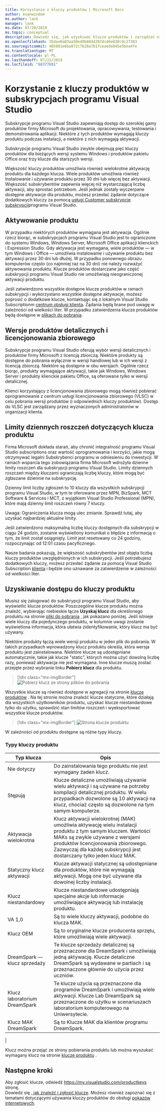 ```yaml
---
title: Korzystanie z kluczy produktów | Microsoft Docs
author: evanwindom
ms.author: lank
manager: lank
ms.date: 07/20/2019
ms.topic: conceptual
description: Dowiedz się, jak uzyskiwać klucze produktów i zarządzać nimi w subskrypcjach programu Visual Studio.
ms.openlocfilehash: 35dee0a03aa50e40b60d4207dcd6e830c9c27383
ms.sourcegitcommit: 485881e6ba872c7b28a7b17ceaede845e5bea4fe
ms.translationtype: MT
ms.contentlocale: pl-PL
ms.lasthandoff: 07/22/2019
ms.locfileid: "68377691"
---
```

# <a name="using-product-keys-in-visual-studio-subscriptions"></a>Korzystanie z kluczy produktów w subskrypcjach programu Visual Studio

Subskrypcje programu Visual Studio zapewniają dostęp do szerokiej gamy produktów firmy Microsoft do projektowania, opracowywania, testowania i demonstrowania aplikacji. Niektóre z tych produktów wymagają kluczy produktu podczas instalacji, a niektóre z nich wymagają aktywacji.

Subskrypcje programu Visual Studio zwykle obejmują pięć kluczy produktów dla bieżących wersji systemu Windows i produktów pakietu Office oraz trzy klucze dla starszych wersji.

Większość kluczy produktów umożliwia również wielokrotne aktywację produktu dla każdego klucza.  Wiele produktów umożliwia również Instalowanie i używanie produktu przez 30 dni lub więcej bez aktywacji.  Większość subskrybentów zapewnia więcej niż wystarczającą liczbę aktywacji, aby sprostać potrzebom.  Jeśli jednak zostały wyczerpane dostępne aktywacje dla produktu, możesz przesłać żądanie dotyczące dodatkowych kluczy za pomocą [usługi Customer subskrypcje subskrypcji](https://visualstudio.microsoft.com/subscriptions/support/)programu Visual Studio.

## <a name="activating-a-product"></a>Aktywowanie produktu
W przypadku niektórych produktów wymagana jest aktywacja.  Ogólnie rzecz biorąc, w subskrypcjach programu Visual Studio jest to ograniczone do systemu Windows, Windows Server, Microsoft Office aplikacji klienckich i Expression Studio. Gdy aktywacja jest wymagana, wiele produktów — w tym Windows i Office — umożliwia instalowanie i używanie produktu bez aktywacji przez 30 dni lub dłużej. W przypadku ponownego obrazu komputerów często (co najmniej raz na 30 dni) nie należy rozważyć aktywowania produktu. Klucze produktów dostarczane jako część subskrypcji programu Visual Studio nie umożliwiają nieograniczonej aktywacji produktu.

Jeśli zatwierdzono wszystkie dostępne klucze produktów w ramach subskrypcji i wykorzystano wszystkie dostępne aktywacje, możesz poprosić o dodatkowe klucze, kontaktując się z lokalnym Visual Studio Subscriptionm [centrum obsługi klienta](https://visualstudio.microsoft.com/subscriptions/support/). Żądania będą brane pod uwagę w zależności od wielkości liter. W przypadku zatwierdzenia klucze produktów będą dostępne w [plikach do pobrania](https://my.visualstudio.com/downloads).

## <a name="retail-and-volume-licensing-versions-of-products"></a>Wersje produktów detalicznych i licencjonowania zbiorowego
Subskrypcje programu Visual Studio oferują wybór wersji detalicznych i produktów firmy Microsoft z licencją zbiorczą. Niektóre produkty są dostępne do pobrania wyłącznie w wersji handlowej lub w ich wersji z licencją zbiorczą. Niektóre są dostępne w obu wersjach. Ogólnie rzecz biorąc, produkty wymagające aktywacji, takie jak Windows, Windows Server i produkty klienckie pakietu Office, są oferowane tylko w wersji detalicznej.

Klienci korzystający z licencjonowania zbiorowego mogą również pobierać oprogramowanie z centrum usługi licencjonowania zbiorowego (VLSC) w celu pobrania wersji produktów (i odpowiednich kluczy produktów).  Dostęp do VLSC jest zarządzany przez wyznaczonych administratorów w organizacji klienta.

## <a name="daily-product-key-claim-limits"></a>Limity dziennych roszczeń dotyczących klucza produktu
Firma Microsoft dokłada starań, aby chronić integralność programu Visual Studio subscriptions oraz wartość oprogramowania i korzyści, jakie mogą otrzymywać legalni Subskrybenci programu w odniesieniu do inwestycji. W ramach wsparcia tego zobowiązania firma Microsoft wdrożyła dzienne limity roszczeń dla subskrypcji programu Visual Studio. Limity dziennych roszczeń między kluczami ograniczają liczbę kluczy, które mogą być zgłaszane dziennie na subskrypcję.

Dzienny limit liczby zgłoszeń to 10 kluczy dla wszystkich subskrypcji programu Visual Studio, w tym te oferowane przez MPN, BizSpark, MCT Software & Services i MCT, z wyjątkiem Visual Studio Professional (MPN), które mają dzienny limit roszczeń równy 7 kluczy.

Uwaga: Ograniczenia klucza mogą ulec zmianie. Sprawdź tutaj, aby uzyskać najbardziej aktualne limity.

Jeśli zatwierdzono maksymalną liczbę kluczy dostępnych dla subskrypcji w ciągu 24 godzin, zostanie wyświetlony komunikat o błędzie z informacją o tym, że limit został osiągnięty. Limit jest resetowany co 24 godziny, rozpoczynając od 12:01 czasu pacyficznego.

Nasze badania pokazują, że większość subskrybentów jest objęta liczbą kluczy produktów uwzględnionych w ich subskrypcji. Jeśli potrzebujesz dodatkowych kluczy, możesz przesłać żądanie za pomocą Visual Studio Subscription [klienta](https://visualstudio.microsoft.com/subscriptions/support/) i będzie ono uznawane za zatwierdzenie w zależności od wielkości liter.

## <a name="accessing-product-keys"></a>Uzyskiwanie dostępu do kluczy produktu
Musisz się zalogować do subskrypcji programu Visual Studio, aby wyświetlić klucze produktów. Poszczególne klucze produktu można znaleźć, wybierając niebieskie łącze **Uzyskaj klucz** dla określonego produktu na stronie [pliki do pobrania](https://my.visualstudio.com/downloads) , jak pokazano poniżej.  Jeśli istnieje wiele kluczy dla pojedynczego produktu, w kolumnie uwagi zostanie wyświetlona informacja, która ułatwia zidentyfikowanie, który klucz ma być używany.

Niektóre produkty łączą wiele wersji produktu w jeden plik do pobrania. W takich przypadkach wprowadzony klucz produktu określa, która wersja produktu jest zainstalowana.
Niektóre klucze są udostępniane automatycznie, takie jak klucze "static", których można użyć dowolną liczbę razy, ponieważ aktywacja nie jest wymagana. Inne klucze muszą zostać przejęte przez wybranie linku **Pobierz klucz** dla produktu.
> [!div class="mx-imgBorder"]
> ![Pobierz klucz ze strony plików do pobrania](_img/product-keys/download-get-key.png)

Wszystkie klucze są również dostępne w agregacji na stronie [klucze produktów](https://my.visualstudio.com/productkeys?wt.mc_id=o~msft~docs) . Na tej stronie można znaleźć klucze statyczne, które działają dla wszystkich użytkowników produktu, uzyskać klucze niestandardowe tylko do użytku, sprawdzić stan limitów roszczeń i wyeksportować wszystkie klucze produktów. 

> [!div class="mx-imgBorder"]
> ![Strona klucze produktu](_img/product-keys/product-keys-page.png)

W zależności od produktu dostępne są różne typy kluczy.

### <a name="product-key-types"></a>Typy kluczy produktu

|    Typ klucza           |    Opis                                                                                                                                                                                                           |
|-------------------------------|------------------------------------------------------------------------------------------------------------------------------------------------------------------------------------------------------------------------------------------------------------|
|    Nie dotyczy                    |    Do zainstalowania tego produktu nie jest wymagany żaden klucz.                                                       |
|    Stępują                     |    Klucze detaliczne umożliwiają używanie wielu aktywacji i są używane na potrzeby kompilacji detalicznej produktu. W wielu przypadkach dozwolone są 10 aktywacji na klucz, chociaż często są dozwolone na tym samym komputerze.                                                       |
|    Aktywacja wielokrotna        |    Klucz aktywacji wielokrotnej (MAK) umożliwia aktywację wielu instalacji produktu z tym samym kluczem. Wartości MAKs są zwykle używane z wersjami produktów licencjonowania zbiorowego. Zazwyczaj dla każdej subskrypcji jest dostarczany tylko jeden klucz MAK.    |
|    Statyczny klucz aktywacji    |    Klucze aktywacji statycznej są udostępniane dla produktów, które nie wymagają aktywacji. Mogą one być używane dla dowolnej liczby instalacji.                                                                                                                  |
|    Klucz niestandardowy                 |    Klucze niestandardowe udostępniają specjalne akcje lub informacje umożliwiające aktywację lub instalację produktu.                                                                                                                                                                |
|    VA 1,0                     |    Są to wiele kluczy aktywacji, podobne do klucza MAK.                                                                                                                                                                                                 |
|    Klucz OEM                    |    Są to oryginalne klucze producenta sprzętu, które umożliwiają wiele aktywacji.                                                                                                                                                                       |
|    DreamSpark — klucz sprzedaży    |    Te klucze sprzedaży detalicznej są przeznaczone dla DreamSpark i umożliwiają jedną aktywację. Klucze detaliczne DreamSpark są wydawane w partiach i są przeznaczone głównie do użycia przez uczniów.                                                                                     |
|    Klucz laboratorium DreamSpark         |    Te klucze użycia są przeznaczone dla programów DreamSpark i umożliwiają wiele aktywacji. Klucze Lab DreamSpark są przeznaczone do użytku w scenariuszach laboratorium komputerowego na Uniwersytecie.                                                                                       |
|    Klucz MAK DreamSpark         |    Są to Klucze MAK dla klientów programu DreamSpark.                                                                                                                                                                                                  |
|

Klucz można przejąć ze strony pobierania produktu lub można wyszukać wymagany klucz na stronie [klucze produktu](https://my.visualstudio.com/productkeys) .

## <a name="next-steps"></a>Następne kroki
Aby zgłosić klucze, odwiedź https://my.visualstudio.com/productkeys stronę.  
Dowiedz się [, jak znaleźć i zgłosić klucze](find-keys.md).
Możesz również zapoznać się z tematami dotyczącymi używania kluczy produktów do obsługi [pokazów internetowych](internet-demos.md).